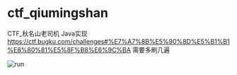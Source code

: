 # ctf_qiumingshan
CTF_秋名山老司机 Java实现
https://ctf.bugku.com/challenges#%E7%A7%8B%E5%90%8D%E5%B1%B1%E8%80%81%E5%8F%B8%E6%9C%BA
需要多刷几遍

![run](https://github.com/gdenga/ctf_qiumingshan/master/run.png)
